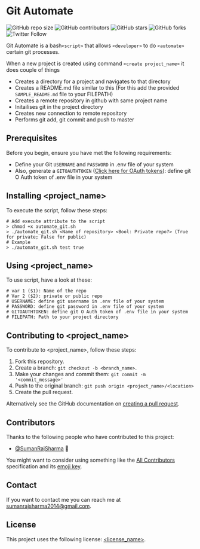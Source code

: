 # Git Automate

<!--- These are examples. See https://shields.io for others or to customize this set of shields. You might want to include dependencies, project status and licence info here --->
![GitHub repo size](https://img.shields.io/github/repo-size/sumanrajsharma/automate_git_projects)
![GitHub contributors](https://img.shields.io/github/contributors/sumanrajsharma/automate_git_projects)
![GitHub stars](https://img.shields.io/github/stars/sumanrajsharma/automate_git_projects?style=social)
![GitHub forks](https://img.shields.io/github/forks/sumanrajsharma/automate_git_projects?style=social)
![Twitter Follow](https://img.shields.io/twitter/follow/sumanrajsharma?style=social)

Git Automate is a bash`<script>` that allows `<developer>` to do `<automate>` certain git processes. 

When a new project is created using command `<create project_name>` it does couple of things
* Creates a directory for a project and navigates to that directory
* Creates a README.md file similar to this (For this add the provided `SAMPLE_README.md` file to your FILEPATH)
* Creates a remote repository in github with same project name
* Initailises git in the project directory
* Creates new connection to remote repository <git remote add origin>
* Performs git add, git commit and push to master


## Prerequisites

Before you begin, ensure you have met the following requirements:
<!--- These are just example requirements. Add, duplicate or remove as required --->
* Define your Git `USERNAME` and `PASSWORD` in .env file of your system
* Also, generate a `GITOAUTHTOKEN` ([Click here for OAuth tokens](https://docs.github.com/en/free-pro-team@latest/github/extending-github/git-automation-with-oauth-tokens#step-1-get-an-oauth-token)): define git O Auth token of .env file in your system

## Installing <project_name>

To execute the script, follow these steps:

```
# Add execute attribute to the script
> chmod +x automate_git.sh
> ./automate_git.sh <Name of repository> <Bool: Private repo?> (True for private; False for public)
# Example
> ./automate_git.sh test true
```

## Using <project_name>

To use script, have a look at these:

```
# var 1 ($1): Name of the repo
# Var 2 ($2): private or public repo
# USERNAME: define git username in .env file of your system
# PASSWORD: define git password in .env file of your system
# GITOAUTHTOKEN: define git O Auth token of .env file in your system
# FILEPATH: Path to your project directory
```

## Contributing to <project_name>
<!--- If your README is long or you have some specific process or steps you want contributors to follow, consider creating a separate CONTRIBUTING.md file--->
To contribute to <project_name>, follow these steps:

1. Fork this repository.
2. Create a branch: `git checkout -b <branch_name>`.
3. Make your changes and commit them: `git commit -m '<commit_message>'`
4. Push to the original branch: `git push origin <project_name>/<location>`
5. Create the pull request.

Alternatively see the GitHub documentation on [creating a pull request](https://help.github.com/en/github/collaborating-with-issues-and-pull-requests/creating-a-pull-request).

## Contributors

Thanks to the following people who have contributed to this project:

* [@SumanRajSharma](https://github.com/SumanRajSharma) 📖

You might want to consider using something like the [All Contributors](https://github.com/all-contributors/all-contributors) specification and its [emoji key](https://allcontributors.org/docs/en/emoji-key).

## Contact

If you want to contact me you can reach me at <sumanrajsharma2014@gmail.com>.

## License
<!--- If you're not sure which open license to use see https://choosealicense.com/--->

This project uses the following license: [<license_name>](<link>).
